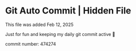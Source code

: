 # Git Auto Commit | Hidden File

This file was added Feb 12, 2025

Just for fun and keeping my daily git commit active 🤪

commit number: 474274
